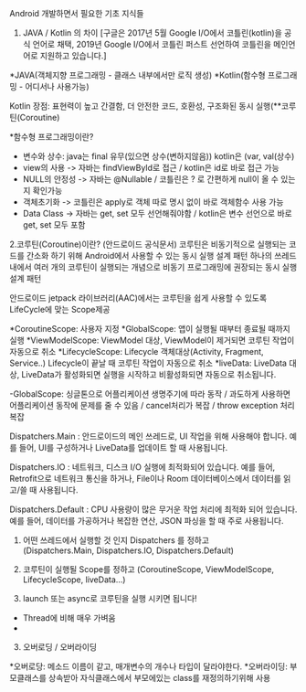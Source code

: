 Android 개발하면서 필요한 기초 지식들

1. JAVA / Kotlin 의 차이
[구글은 2017년 5월 Google I/O에서 코틀린(kotlin)을 공식 언어로 채택, 2019년 Google I/O에서 코틀린 퍼스트 선언하여 코틀린을 메인언어로 지원하고 있습니다.]

*JAVA(객체지향 프로그래밍 -  클래스 내부에서만 로직 생성)
*Kotlin(함수형 프로그래밍 - 어디서나 사용가능)

Kotlin 장점: 표현력이 높고 간결함, 더 안전한 코드, 호환성, 구조화된 동시 실행(**코루틴(Coroutine)

*함수형 프로그래밍이란? 

- 변수와 상수: java는 final 유무(있으면 상수(변하지않음)) kotlin은 (var, val(상수)
- view의 사용 -> 자바는 findViewById로 접근 / kotlin은 id로 바로 접근 가능
- NULL의 안정성 -> 자바는 @Nullable / 코틀린은 ? 로 간편하게 null이 올 수 있는지 확인가능
- 객체초기화 -> 코틀린은 apply로 객체 따로 명시 없이 바로 객체함수 사용 가능
- Data Class -> 자바는 get, set 모두 선언해줘야함 / kotlin은 변수 선언으로 바로 get, set 모두 포함









2.코루틴(Coroutine)이란?
(안드로이드 공식문서) 코루틴은 비동기적으로 실행되는 코드를 간소화 하기 위해 Android에서 사용할 수 있는 동시 실행 설계 패턴
하나의 쓰레드 내에서 여러 개의 코루틴이 실행되는 개념으로 비동기 프로그래밍에 권장되는 동시 실행 설계 패턴

안드로이드 jetpack 라이브러리(AAC)에서는 코루틴을 쉽게 사용할 수 있도록 LifeCycle에 맞는 Scope제공

*CoroutineScope: 사용자 지정
*GlobalScope: 앱이 실행될 때부터 종료될 때까지 실행
*ViewModelScope: ViewModel 대상, ViewModel이 제거되면 코루틴 작업이 자동으로 취소
*LifecycleScope: Lifecycle 객체대상(Activity, Fragment, Service..) Lifecycle이 끝날 때 코루틴 작업이 자동으로 취소
*liveData: LiveData 대상, LiveData가 활성화되면 실행을 시작하고 비활성화되면 자동으로 취소됩니다.


-GlobalScope: 싱글톤으로 어플리케이션 생명주기에 따라 동작 / 과도하게 사용하면 어플리케이션 동작에 문제를 줄 수 있음 / cancel처리가 복잡 / throw exception 처리 복잡










Dispatchers.Main : 안드로이드의 메인 쓰레드로, UI 작업을 위해 사용해야 합니다.
예를 들어, UI를 구성하거나 LiveData를 업데이트 할 때 사용됩니다.

Dispatchers.IO : 네트워크, 디스크 I/O 실행에 최적화되어 있습니다.
예를 들어, Retrofit으로 네트워크 통신을 하거나, File이나 Room 데이터베이스에서 데이터를 읽고/쓸 때 사용됩니다. 

Dispatchers.Default : CPU 사용량이 많은 무거운 작업 처리에 최적화 되어 있습니다.
예를 들어, 데이터를 가공하거나 복잡한 연산, JSON 파싱을 할 때 주로 사용됩니다. 

1. 어떤 쓰레드에서 실행할 것 인지 Dispatchers 를 정하고 (Dispatchers.Main, Dispatchers.IO, Dispatchers.Default)

2. 코루틴이 실행될 Scope를 정하고 (CoroutineScope, ViewModelScope, LifecycleScope, liveData...)

3. launch 또는 async로 코루틴을 실행 시키면 됩니다!




- Thread에 비해 매우 가벼움
- 






3. 오버로딩 / 오버라이딩

*오버로당: 메소드 이름이 같고, 매개변수의 개수나 타입이 달라야한다.
*오버라이딩: 부모클래스를 상속받아 자식클래스에서 부모에있는 class를 재정의하기위해 사용